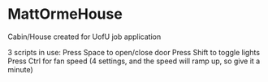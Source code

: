 # MattOrmeHouse

Cabin/House created for UofU job application

3 scripts in use:
Press Space to open/close door 
Press Shift to toggle lights 
Press Ctrl for fan speed (4 settings, and the speed will ramp up, so give it a minute)
